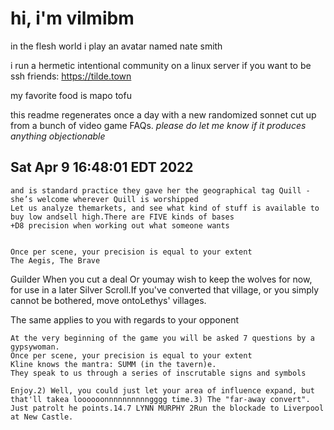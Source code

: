 # hi, i'm vilmibm

in the flesh world i play an avatar named nate smith

i run a hermetic intentional community on a linux server if you want to be ssh friends: https://tilde.town

my favorite food is mapo tofu

this readme regenerates once a day with a new randomized sonnet cut up from a bunch of video game FAQs.
_please do let me know if it produces anything objectionable_

## Sat Apr  9 16:48:01 EDT 2022

    and is standard practice they gave her the geographical tag Quill - she’s welcome wherever Quill is worshipped
    Let us analyze themarkets, and see what kind of stuff is available to buy low andsell high.There are FIVE kinds of bases
    +D8 precision when working out what someone wants
    
    
    Once per scene, your precision is equal to your extent
    The Aegis, The Brave  Guilder  When you cut a deal
    Or youmay wish to keep the wolves for now, for use in a later Silver Scroll.If you've converted that village, or you simply cannot be bothered, move ontoLethys' villages.
     The same applies to you with regards to your opponent
    
    At the very beginning of the game you will be asked 7 questions by a gypsywoman.
    Once per scene, your precision is equal to your extent
    Kline knows the mantra: SUMM (in the tavern)e.
    They speak to us through a series of inscrutable signs and symbols
    
    Enjoy.2) Well, you could just let your area of influence expand, but that'll takea loooooonnnnnnnnnngggg time.3) The "far-away convert".
    Just patrolt he points.14.7 LYNN MURPHY 2Run the blockade to Liverpool at New Castle.
